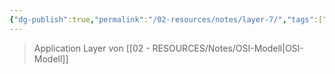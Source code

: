 ```yaml
---
{"dg-publish":true,"permalink":"/02-resources/notes/layer-7/","tags":["netzwerk"],"updated":"2024-07-10T14:53:04.000+02:00"}
---
```


> Application Layer von [[02 - RESOURCES/Notes/OSI-Modell\|OSI-Modell]]